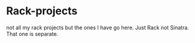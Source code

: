 Rack-projects
=============

not all my rack projects but the ones I have go here. Just Rack not Sinatra. That one is separate.

